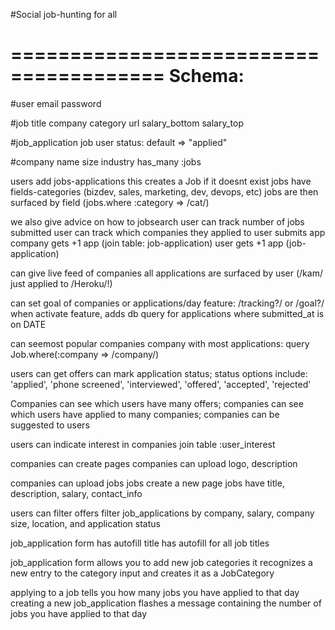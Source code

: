 #Social job-hunting for all

=======================================
Schema:
=======================================

#user
email
password

#job
title
company
category
url
salary_bottom
salary_top

#job_application
job
user
status: default => "applied"

#company
name
size
industry
has_many :jobs



users add jobs-applications
  this creates a Job if it doesnt exist
jobs have fields-categories (bizdev, sales, marketing, dev, devops, etc)
jobs are then surfaced by field (jobs.where :category => /cat/)

we also give advice on how to jobsearch
user can track number of jobs submitted
user can track which companies they applied to
user submits app
company gets +1 app (join table: job-application)
user gets +1 app (job-application)

can give live feed of companies
all applications are surfaced by user (/kam/ just applied to /Heroku/!)

can set goal of companies or applications/day
feature: /tracking?/ or /goal?/
when activate feature, adds db query for applications where submitted_at is on DATE

can seemost popular companies
company with most applications: query Job.where(:company => /company/)

users can get offers
can mark application status; status options include: 'applied', 'phone screened', 'interviewed', 'offered', 'accepted', 'rejected'

Companies can see which users have many offers; companies can see which users have applied to many companies; companies can be suggested to users

users can indicate interest in companies
join table :user_interest

companies can create pages
companies can upload logo, description

companies can upload jobs
jobs create a new page
jobs have title, description, salary, contact_info

users can filter offers
filter job_applications by company, salary, company size, location, and application status

job_application form has autofill
title has autofill for all job titles

job_application form allows you to add new job categories
it recognizes a new entry to the category input and creates it as a JobCategory

applying to a job tells you how many jobs you have applied to that day
creating a new job_application flashes a message containing the number of jobs you have applied to that day